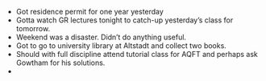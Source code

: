 - Got residence permit for one year yesterday
- Gotta watch GR lectures tonight to catch-up yesterday’s class for tomorrow.
- Weekend was a disaster. Didn’t do anything useful.
- Got to go to university library at Altstadt and collect two books.
- Should with full discipline attend tutorial class for AQFT and perhaps ask Gowtham for his solutions.
-